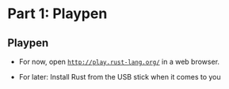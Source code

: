 # Part 1: Playpen

## Playpen

* For now, open [`http://play.rust-lang.org/`] in a web browser.

[`http://play.rust-lang.org/`]: http://play.rust-lang.org/

* For later: Install Rust from the USB stick when it comes to you
